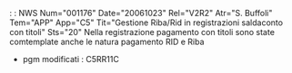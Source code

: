  :  : NWS Num="001176" Date="20061023" Rel="V2R2" Atr="S. Buffoli" Tem="APP" App="C5" Tit="Gestione Riba/Rid in registrazioni saldaconto con titoli" Sts="20"
Nella registrazione pagamento con titoli sono state comtemplate anche le natura pagamento RID e Riba

* pgm modificati :  C5RR11C
